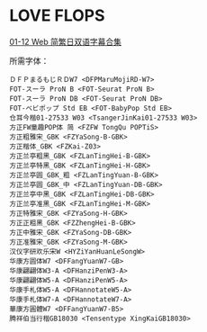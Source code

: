 # LOVE FLOPS

[01-12 Web 简繁日双语字幕合集](https://github.com/Nekomoekissaten-SUB/Nekomoekissaten-Storage/releases/download/subtitle_pkg/LOVE_FLOPS_Web_JPCH.7z)

所需字体：
```
ＤＦＰまるもじＲＤW7 <DFPMaruMojiRD-W7>
FOT-スーラ ProN B <FOT-Seurat ProN B>
FOT-スーラ ProN DB <FOT-Seurat ProN DB>
FOT-ベビポップ Std EB <FOT-BabyPop Std EB>
仓耳今楷01-27533 W03 <TsangerJinKai01-27533 W03>
方正FW童趣POP体 简 <FZFW TongQu POPTiS>
方正粗雅宋_GBK <FZYaSong-B-GBK>
方正楷体_GBK <FZKai-Z03>
方正兰亭粗黑_GBK <FZLanTingHei-B-GBK>
方正兰亭特黑_GBK <FZLanTingHei-H-GBK>
方正兰亭圆_GBK_粗 <FZLanTingYuan-B-GBK>
方正兰亭圆_GBK_中 <FZLanTingYuan-DB-GBK>
方正兰亭中黑_GBK <FZLanTingHei-DB-GBK>
方正兰亭准黑_GBK <FZLanTingHei-M-GBK>
方正特雅宋_GBK <FZYaSong-H-GBK>
方正正粗黑_GBK <FZZhengHei-B-GBK>
方正中雅宋_GBK <FZYaSong-DB-GBK>
方正准雅宋_GBK <FZYaSong-M-GBK>
汉仪字研欢乐宋W <HYZiYanHuanLeSongW>
华康方圆体W7 <DFFangYuanW7-GB>
华康翩翩体W3-A <DFHanziPenW3-A>
华康翩翩体W5-A <DFHanziPenW5-A>
华康手札体W5-A <DFHannotateW5-A>
华康手札体W7-A <DFHannotateW7-A>
華康方圓體W7 <DFFangYuanW7-B5>
腾祥伯当行楷GB18030 <Tensentype XingKaiGB18030>
```
